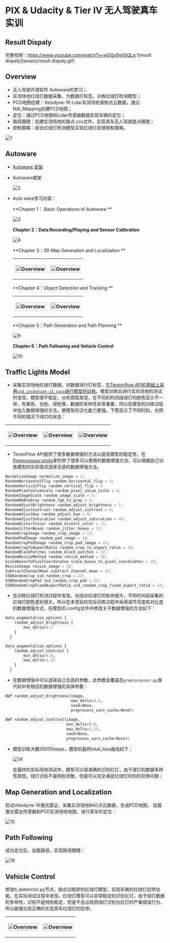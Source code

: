 

# PIX & Udacity & Tier IV 无人驾驶真车实训

## Result Dispaly

完整视频：<https://www.youtube.com/watch?v=wGQy6vhSQLg>
![result dispaly](assets/result dispaly.gif)

## Overview

* 无人驾驶开源软件 Autoware的学习；
* 实测场地红绿灯数据采集，为数据打标签，训练红绿灯检测模型；
* PCD地图创建：Velodyne-16 Lidar实测场地录制点云数据，通过Ndt_Mapping创建PCD地图；
* 定位：通过PCD地图和Lidar传感器数据实现车辆的定位；
* 路径跟随：创建实测场地的路点.csv文件，实现真车无人驾驶路点跟随；
* 控制策略：结合红绿灯检测模型实现红绿灯启停控制策略。

![1](assets/1.png)

##  Autoware

- [Autoware 安装](https://github.com/lilyhappily/PIX-Self-Driving-Engineering-Base/blob/master/autoware_install.md)

- Autoware框架

  ![2](assets/2.png)

- Auto ware学习内容：

  **Chapter 1： Basic Operations of Autoware **

  ![3](assets/3-1562510282835.png)

  

  **Chapter 2：Data Recording/Playing and Sensor Calibration** 

  ![4](assets/4.png)

  

  **Chapter 3：3D Map Generation and Localization **

  <table style="width:100%">
    <tr>
      <th>
        <p align="center">
         <img src="./assets/5-1.png" alt="Overview" width="100%">
        </p>
      </th>
      <th>
        <p align="center">
         <img src="./assets/6-2.png" alt="Overview" width="100%">
        </p>
      </th>
    </tr>
    </table>

  

  **Chapter 4：Object Detection and Tracking **

  <table style="width:100%">
    <tr>
      <th>
        <p align="center">
         <img src="./assets/7.png" alt="Overview" width="100%">
        </p>
      </th>
      <th>
        <p align="center">
         <img src="./assets/8.png" alt="Overview" width="100%">
        </p>
      </th>
    </tr>
    </table>

  

  **Chapter 5：Path Generation and Path Planning **

  ![9](assets/9.png)

  

  **Chapter 6：Path Following and Vehicle Control**

  ![10](assets/10.png)

  

## Traffic Lights Model

- 采集实测场地红绿灯数据，对数据进行打标签，[在Tensorflow API的基础上采用`ssd_inception_v2_coco`进行模型的训练]()。模型训练后进行实际场地的测试时发现，模型很不稳定，分析原因发现，在不同的时间段绿灯的颜色显示不一样，有黄色、白色、绿色等，数据的多样性非常重要，所以在模型的训练过程中加入数据增强的方法，使模型的泛化能力更强。下图显示了不同时刻，光照不同的情况下绿灯的状态：

<table style="width:100%">
  <tr>
    <th>
      <p align="center">
       <img src="./assets/11.png" alt="Overview" width="100%">
      </p>
    </th>
    <th>
      <p align="center">
       <img src="./assets/12.png" alt="Overview" width="100%">
      </p>
    </th>
    <th>
      <p align="center">
       <img src="./assets/13.png" alt="Overview" width="100%">
      </p>
    </th>
  </tr>
  </table>

- TensoFlow API提供了很多数据增强的方法以提高模型的稳定性，在[Preprocessor.proto](https://github.com/tensorflow/models/blob/master/research/object_detection/protos/preprocessor.proto)里列举了很多可以使用的数据增强方法，可以根据自己训练模型的实际情况选择合适的数据增强方法。

```python
NormalizeImage normalize_image = 1;
RandomHorizontalFlip random_horizontal_flip = 2;      
RandomVerticalFlip random_vertical_flip = 3
RandomPixelValueScale random_pixel_value_scale = 4;
RandomImageScale random_image_scale = 5;
RandomRGBtoGray random_rgb_to_gray = 6;
RandomAdjustBrightness random_adjust_brightness = 7;
RandomAdjustContrast random_adjust_contrast = 8;
RandomAdjustHue random_adjust_hue = 9;
RandomAdjustSaturation random_adjust_saturation = 10;
RandomDistortColor random_distort_color = 11;
RandomJitterBoxes random_jitter_boxes = 12;
RandomCropImage random_crop_image = 13;
RandomPadImage random_pad_image = 14;
RandomCropPadImage random_crop_pad_image = 15;
RandomCropToAspectRatio random_crop_to_aspect_ratio = 16;
RandomBlackPatches random_black_patches = 17;
RandomResizeMethod random_resize_method = 18;
ScaleBoxesToPixelCoordinates scale_boxes_to_pixel_coordinates = 19;
ResizeImage resize_image = 20;
SubtractChannelMean subtract_channel_mean = 21;
SSDRandomCrop ssd_random_crop = 22;
SSDRandomCropPad ssd_random_crop_pad = 23;
SSDRandomCropFixedAspectRatio ssd_random_crop_fixed_aspect_ratio = 24;
```

- 在训练红绿灯检测过程中发现，光线对红绿灯的影响很大，不同时间段采集的红绿灯颜色差别很大，所以在本项目的实际训练过程中采用调节亮度和对比度的数据增强方式，在模型的.config文件中修改关于数据增强的方法如下：

```python
data_augmentation_options {
    random_adjust_brightness {
        max_delta=0.2
    }
  }

data_augmentation_options {
    random_adjust_contrast {
        min_delta=0.8,
        max_delta=1.25    
    }
  }
```

- 在数据增强中可以选择自己合适的参数，此参数会覆盖在`preprocessor.py`源代码中有相应的数据增强的具体参数：

```python
def random_adjust_brightness(image,
                             max_delta=0.2,
                             seed=None,
                             preprocess_vars_cache=None):
                             
def random_adjust_contrast(image,
                           min_delta=0.8,
                           max_delta=1.25,
                           seed=None,
                           preprocess_vars_cache=None):
```

- 模型训练大概35000steps，模型的最终total_loss曲线如下：

  ![14](assets/14.png)

  

  在最终的实际场地测试中，模型可以很准确的识别红灯，由于绿灯的数据多样性原因，绿灯识别不是特别灵敏，但是可以完全满足红绿灯时刻的启停问题；

## Map Generation and Localization

启动Velodyne-16激光雷达，采集实测场地BAG点云数据，生成PCD地图， 加载激光雷达传感器和PCD实测场地地图，进行真车的定位：

![15](assets/15.png)

## Path Following

成功定位后，加载路径，实现路径跟随：

![16](assets/16.png)

## Vehicle Control

修改tl_detenctor.py节点，结合训练好的红绿灯模型，实现车辆的红绿灯启停功能。在实际测试过程中发现，红绿灯模型可以非常稳定的识别红灯，由于绿灯数据的多样性，识别不是特别稳定，但是不会出现把绿灯识别为红灯的严重错误行为，所以能够比较正确的实现真车红绿灯的启停。

<table style="width:100%">
  <tr>
    <th>
      <p align="center">
       <img src="./assets/17-1.png" alt="Overview" width="100%">
      </p>
    </th>
    <th>
      <p align="center">
       <img src="./assets/18.png" alt="Overview" width="100%">
      </p>
    </th>
  </tr>
  </table>

